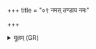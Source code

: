 +++
title = "०९ नमस् तण्डाय नमः"

+++
<details><summary>मूलम् (GR)</summary>

नमस् तण्डाय नमः कुसुमाय  
नमः प्रतिपाव्ने नमः कःस्वधेये ।  
नमस् तुभ्यं निरृते विश्ववारे  
जरेमं धापयतां विश्वरूपा ॥
</details>